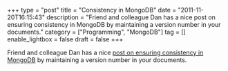 +++
type = "post"
title = "Consistency in MongoDB"
date = "2011-11-20T16:15:43"
description = "Friend and colleague Dan has a nice post on ensuring consistency in MongoDB by maintaining a version number in your documents."
category = ["Programming", "MongoDB"]
tag = []
enable_lightbox = false
draft = false
+++

<p>Friend and colleague Dan has a nice <a href="http://late.am/post/2011/11/18/ensuring-write-your-own-reads-consistency-in-mongodb">post on ensuring consistency in
MongoDB</a>
by maintaining a version number in your documents.</p>

